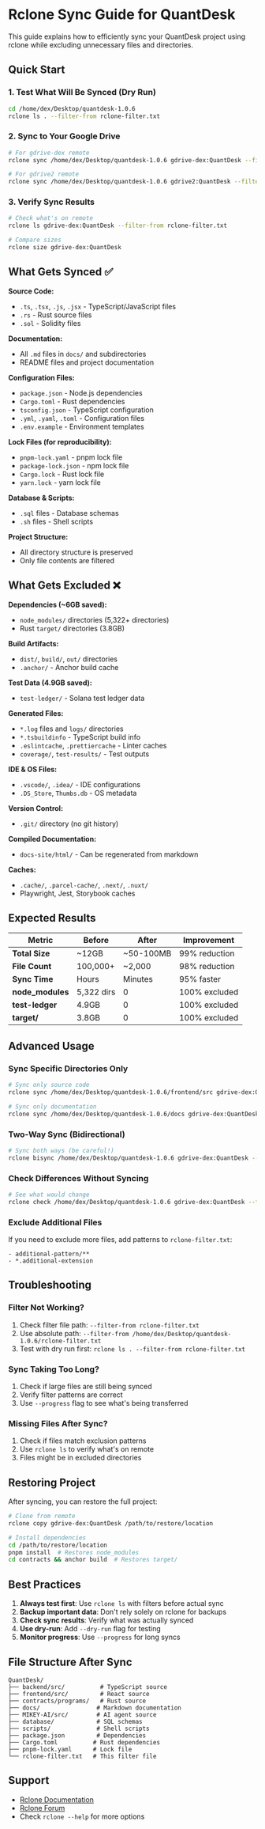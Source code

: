 # Rclone Sync Guide for QuantDesk

This guide explains how to efficiently sync your QuantDesk project using rclone while excluding unnecessary files and directories.

## Quick Start

### 1. Test What Will Be Synced (Dry Run)
```bash
cd /home/dex/Desktop/quantdesk-1.0.6
rclone ls . --filter-from rclone-filter.txt
```

### 2. Sync to Your Google Drive
```bash
# For gdrive-dex remote
rclone sync /home/dex/Desktop/quantdesk-1.0.6 gdrive-dex:QuantDesk --filter-from rclone-filter.txt

# For gdrive2 remote  
rclone sync /home/dex/Desktop/quantdesk-1.0.6 gdrive2:QuantDesk --filter-from rclone-filter.txt
```

### 3. Verify Sync Results
```bash
# Check what's on remote
rclone ls gdrive-dex:QuantDesk --filter-from rclone-filter.txt

# Compare sizes
rclone size gdrive-dex:QuantDesk
```

## What Gets Synced ✅

**Source Code:**
- `.ts`, `.tsx`, `.js`, `.jsx` - TypeScript/JavaScript files
- `.rs` - Rust source files  
- `.sol` - Solidity files

**Documentation:**
- All `.md` files in `docs/` and subdirectories
- README files and project documentation

**Configuration Files:**
- `package.json` - Node.js dependencies
- `Cargo.toml` - Rust dependencies
- `tsconfig.json` - TypeScript configuration
- `.yml`, `.yaml`, `.toml` - Configuration files
- `.env.example` - Environment templates

**Lock Files (for reproducibility):**
- `pnpm-lock.yaml` - pnpm lock file
- `package-lock.json` - npm lock file  
- `Cargo.lock` - Rust lock file
- `yarn.lock` - yarn lock file

**Database & Scripts:**
- `.sql` files - Database schemas
- `.sh` files - Shell scripts

**Project Structure:**
- All directory structure is preserved
- Only file contents are filtered

## What Gets Excluded ❌

**Dependencies (~6GB saved):**
- `node_modules/` directories (5,322+ directories)
- Rust `target/` directories (3.8GB)

**Build Artifacts:**
- `dist/`, `build/`, `out/` directories
- `.anchor/` - Anchor build cache

**Test Data (4.9GB saved):**
- `test-ledger/` - Solana test ledger data

**Generated Files:**
- `*.log` files and `logs/` directories
- `*.tsbuildinfo` - TypeScript build info
- `.eslintcache`, `.prettiercache` - Linter caches
- `coverage/`, `test-results/` - Test outputs

**IDE & OS Files:**
- `.vscode/`, `.idea/` - IDE configurations
- `.DS_Store`, `Thumbs.db` - OS metadata

**Version Control:**
- `.git/` directory (no git history)

**Compiled Documentation:**
- `docs-site/html/` - Can be regenerated from markdown

**Caches:**
- `.cache/`, `.parcel-cache/`, `.next/`, `.nuxt/`
- Playwright, Jest, Storybook caches

## Expected Results

| Metric | Before | After | Improvement |
|--------|--------|-------|-------------|
| **Total Size** | ~12GB | ~50-100MB | 99% reduction |
| **File Count** | 100,000+ | ~2,000 | 98% reduction |
| **Sync Time** | Hours | Minutes | 95% faster |
| **node_modules** | 5,322 dirs | 0 | 100% excluded |
| **test-ledger** | 4.9GB | 0 | 100% excluded |
| **target/** | 3.8GB | 0 | 100% excluded |

## Advanced Usage

### Sync Specific Directories Only
```bash
# Sync only source code
rclone sync /home/dex/Desktop/quantdesk-1.0.6/frontend/src gdrive-dex:QuantDesk/frontend/src --filter-from rclone-filter.txt

# Sync only documentation
rclone sync /home/dex/Desktop/quantdesk-1.0.6/docs gdrive-dex:QuantDesk/docs --filter-from rclone-filter.txt
```

### Two-Way Sync (Bidirectional)
```bash
# Sync both ways (be careful!)
rclone bisync /home/dex/Desktop/quantdesk-1.0.6 gdrive-dex:QuantDesk --filter-from rclone-filter.txt
```

### Check Differences Without Syncing
```bash
# See what would change
rclone check /home/dex/Desktop/quantdesk-1.0.6 gdrive-dex:QuantDesk --filter-from rclone-filter.txt --one-way
```

### Exclude Additional Files
If you need to exclude more files, add patterns to `rclone-filter.txt`:
```
- additional-pattern/**
- *.additional-extension
```

## Troubleshooting

### Filter Not Working?
1. Check filter file path: `--filter-from rclone-filter.txt`
2. Use absolute path: `--filter-from /home/dex/Desktop/quantdesk-1.0.6/rclone-filter.txt`
3. Test with dry run first: `rclone ls . --filter-from rclone-filter.txt`

### Sync Taking Too Long?
1. Check if large files are still being synced
2. Verify filter patterns are correct
3. Use `--progress` flag to see what's being transferred

### Missing Files After Sync?
1. Check if files match exclusion patterns
2. Use `rclone ls` to verify what's on remote
3. Files might be in excluded directories

## Restoring Project

After syncing, you can restore the full project:

```bash
# Clone from remote
rclone copy gdrive-dex:QuantDesk /path/to/restore/location

# Install dependencies
cd /path/to/restore/location
pnpm install  # Restores node_modules
cd contracts && anchor build  # Restores target/
```

## Best Practices

1. **Always test first**: Use `rclone ls` with filters before actual sync
2. **Backup important data**: Don't rely solely on rclone for backups
3. **Check sync results**: Verify what was actually synced
4. **Use dry-run**: Add `--dry-run` flag for testing
5. **Monitor progress**: Use `--progress` for long syncs

## File Structure After Sync

```
QuantDesk/
├── backend/src/          # TypeScript source
├── frontend/src/         # React source  
├── contracts/programs/   # Rust source
├── docs/                # Markdown documentation
├── MIKEY-AI/src/        # AI agent source
├── database/            # SQL schemas
├── scripts/             # Shell scripts
├── package.json         # Dependencies
├── Cargo.toml          # Rust dependencies
├── pnpm-lock.yaml      # Lock file
└── rclone-filter.txt   # This filter file
```

## Support

- [Rclone Documentation](https://rclone.org/filtering/)
- [Rclone Forum](https://forum.rclone.org/)
- Check `rclone --help` for more options
